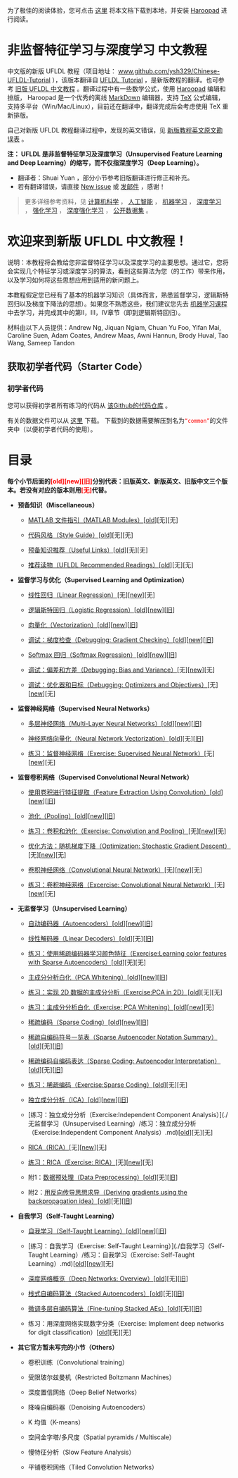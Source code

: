 为了极佳的阅读体验，您可点击 [这里](https://github.com/ysh329/Chinese-UFLDL-Tutorial/archive/master.zip) 将本文档下载到本地，并安装 [Haroopad](http://pad.haroopress.com/user.html#download) 进行阅读。

# 非监督特征学习与深度学习 中文教程

中文版的新版 UFLDL 教程（项目地址： www.github.com/ysh329/Chinese-UFLDL-Tutorial ），该版本翻译自 [UFLDL Tutorial](http://deeplearning.stanford.edu/tutorial/) ，是新版教程的翻译。也可参考 [旧版 UFLDL 中文教程](http://ufldl.stanford.edu/wiki/index.php/UFLDL教程) 。翻译过程中有一些数学公式，使用 [Haroopad](http://pad.haroopress.com/user.html#download) 编辑和排版， Haroopad 是一个优秀的离线 [MarkDown](https://en.wikipedia.org/wiki/Markdown) 编辑器，支持 [TeX](https://en.wikipedia.org/wiki/TeX) 公式编辑，支持多平台（Win/Mac/Linux），目前还在翻译中，翻译完成后会考虑使用 TeX 重新排版。  

自己对新版 UFLDL 教程翻译过程中，发现的英文错误，见 [新版教程英文原文勘误表](./新版教程英文原文勘误表.md) 。  

**注： UFLDL 是非监督特征学习及深度学习（Unsupervised Feature Learning and Deep Learning）的缩写，而不仅指深度学习（Deep Learning）。**  

-  翻译者：Shuai Yuan ，部分小节参考旧版翻译进行修正和补充。
-  若有翻译错误，请直接 [New issue](https://github.com/ysh329/Chinese-UFLDL-Tutorial/issues/new) 或 [发邮件](Mailto:ysh329@sina.com) ，感谢！  

>更多详细参考资料，见 [计算机科学](https://github.com/bayandin/awesome-awesomeness) ， [人工智能](https://github.com/owainlewis/awesome-artificial-intelligence) ， [机器学习](https://github.com/josephmisiti/awesome-machine-learning) ， [深度学习](https://github.com/ChristosChristofidis/awesome-deep-learning) ， [强化学习](https://github.com/aikorea/awesome-rl) ， [深度强化学习](https://github.com/junhyukoh/deep-reinforcement-learning-papers) ， [公开数据集](https://github.com/ChristosChristofidis/awesome-public-datasets) 。


# 欢迎来到新版 UFLDL 中文教程！

说明：本教程将会教给您非监督特征学习以及深度学习的主要思想。通过它，您将会实现几个特征学习或深度学习的算法，看到这些算法为您（的工作）带来作用，以及学习如何将这些思想应用到适用的新问题上。

本教程假定您已经有了基本的机器学习知识（具体而言，熟悉监督学习，逻辑斯特回归以及梯度下降法的思想）。如果您不熟悉这些，我们建议您先去 [机器学习课程](http://openclassroom.stanford.edu/MainFolder/CoursePage.php?course=MachineLearning) 中去学习，并完成其中的第II，III，IV章节（即到逻辑斯特回归）。

材料由以下人员提供：Andrew Ng, Jiquan Ngiam, Chuan Yu Foo, Yifan Mai, Caroline Suen, Adam Coates, Andrew Maas, Awni Hannun, Brody Huval, Tao Wang, Sameep Tandon

## 获取初学者代码（Starter Code）

### 初学者代码

您可以获得初学者所有练习的代码从 [该Github的代码仓库](https://github.com/amaas/stanford_dl_ex) 。  

有关的数据文件可以从 [这里](http://ai.stanford.edu/~amaas/data/data.zip) 下载。 下载到的数据需要解压到名为<font color=red>`“common”`</font>的文件夹中（以便初学者代码的使用）。


# 目录

**每个小节后面的<font color=red>\[old\]\[new]\[旧\]</font>分别代表：旧版英文、新版英文、旧版中文三个版本。若没有对应的版本则用<font color=red>\[无\]</font>代替。**

* **预备知识（Miscellaneous）**

  * [MATLAB 文件指引（MATLAB Modules）](https://github.com/ysh329/Chinese-UFLDL-Tutorial/blob/online/%E9%A2%84%E5%A4%87%E7%9F%A5%E8%AF%86%EF%BC%88Miscellaneous%20%EF%BC%89/MATLAB%E3%80%80%E6%96%87%E4%BB%B6%E6%8C%87%E5%BC%95%EF%BC%88MATLAB%20Modules%EF%BC%89.md)\[[old](http://ufldl.stanford.edu/wiki/index.php/MATLAB_Modules)\]\[无\]\[无\]

  * [代码风格（Style Guide）](https://github.com/ysh329/Chinese-UFLDL-Tutorial/blob/online/%E9%A2%84%E5%A4%87%E7%9F%A5%E8%AF%86%EF%BC%88Miscellaneous%20%EF%BC%89/%E4%BB%A3%E7%A0%81%E9%A3%8E%E6%A0%BC%EF%BC%88Style%20Guide%EF%BC%89.md)\[[old](http://ufldl.stanford.edu/wiki/index.php/Style_Guide)\]\[无\]\[无\]

  * [预备知识推荐（Useful Links）](https://github.com/ysh329/Chinese-UFLDL-Tutorial/blob/online/%E9%A2%84%E5%A4%87%E7%9F%A5%E8%AF%86%EF%BC%88Miscellaneous%20%EF%BC%89/%E9%A2%84%E5%A4%87%E7%9F%A5%E8%AF%86%E6%8E%A8%E8%8D%90%EF%BC%88Useful%20Links%EF%BC%89.md)\[[old](http://ufldl.stanford.edu/wiki/index.phssp/Useful_Links)\]\[无\]\[无\]

  * [推荐读物（UFLDL Recommended Readings）](https://github.com/ysh329/Chinese-UFLDL-Tutorial/blob/online/%E9%A2%84%E5%A4%87%E7%9F%A5%E8%AF%86%EF%BC%88Miscellaneous%20%EF%BC%89/%E6%8E%A8%E8%8D%90%E8%AF%BB%E7%89%A9%EF%BC%88UFLDL%20Recommended%20Readings%EF%BC%89.md)\[[old](http://deeplearning.stanford.edu/wiki/index.php/UFLDL_Recommended_Readings)\]\[无\]\[无\]

* **监督学习与优化（Supervised Learning and Optimization）**

  *  [线性回归（Linear Regression）](https://github.com/ysh329/Chinese-UFLDL-Tutorial/blob/online/%E7%9B%91%E7%9D%A3%E5%AD%A6%E4%B9%A0%E5%92%8C%E4%BC%98%E5%8C%96%EF%BC%88Supervised%20Learning%20and%20Optimization%EF%BC%89/%E7%BA%BF%E6%80%A7%E5%9B%9E%E5%BD%92%EF%BC%88Linear%20Regression%EF%BC%89.md)\[无\]\[[new](http://ufldl.stanford.edu/tutorial/supervised/LinearRegression)\]\[无\]

  *  [逻辑斯特回归（Logistic Regression）](https://github.com/ysh329/Chinese-UFLDL-Tutorial/blob/online/%E7%9B%91%E7%9D%A3%E5%AD%A6%E4%B9%A0%E5%92%8C%E4%BC%98%E5%8C%96%EF%BC%88Supervised%20Learning%20and%20Optimization%EF%BC%89/%E9%80%BB%E8%BE%91%E6%96%AF%E7%89%B9%E5%9B%9E%E5%BD%92%EF%BC%88Logistic%20Regression%EF%BC%89.md)\[[old](http://deeplearning.stanford.edu/wiki/index.php/Logistic_Regression_Vectorization_Example)\]\[[new](http://ufldl.stanford.edu/tutorial/supervised/LogisticRegression)\]\[[旧](http://ufldl.stanford.edu/wiki/index.php/%E9%80%BB%E8%BE%91%E5%9B%9E%E5%BD%92%E7%9A%84%E5%90%91%E9%87%8F%E5%8C%96%E5%AE%9E%E7%8E%B0%E6%A0%B7%E4%BE%8B)\]

  *  [向量化（Vectorization）](https://github.com/ysh329/Chinese-UFLDL-Tutorial/blob/online/%E7%9B%91%E7%9D%A3%E5%AD%A6%E4%B9%A0%E5%92%8C%E4%BC%98%E5%8C%96%EF%BC%88Supervised%20Learning%20and%20Optimization%EF%BC%89/%E5%90%91%E9%87%8F%E5%8C%96%EF%BC%88Vectorization%EF%BC%89.md)\[[old](http://deeplearning.stanford.edu/wiki/index.php/Vectorization)\]\[[new](http://ufldl.stanford.edu/tutorial/supervised/Vectorization)\]\[[旧](http://ufldl.stanford.edu/wiki/index.php/%E7%9F%A2%E9%87%8F%E5%8C%96%E7%BC%96%E7%A8%8B)\]

  *  [调试：梯度检查（Debugging: Gradient Checking）](https://github.com/ysh329/Chinese-UFLDL-Tutorial/blob/online/%E7%9B%91%E7%9D%A3%E5%AD%A6%E4%B9%A0%E5%92%8C%E4%BC%98%E5%8C%96%EF%BC%88Supervised%20Learning%20and%20Optimization%EF%BC%89/%E8%B0%83%E8%AF%95%EF%BC%9A%E6%A2%AF%E5%BA%A6%E6%A3%80%E6%9F%A5%EF%BC%88Debugging%EF%BC%9AGradient%20Checking%EF%BC%89.md)\[[old](http://deeplearning.stanford.edu/wiki/index.php/Gradient_checking_and_advanced_optimization)\]\[[new](http://ufldl.stanford.edu/tutorial/supervised/DebuggingGradientChecking)\]\[[旧](http://ufldl.stanford.edu/wiki/index.php/%E6%A2%AF%E5%BA%A6%E6%A3%80%E9%AA%8C%E4%B8%8E%E9%AB%98%E7%BA%A7%E4%BC%98%E5%8C%96)\]

  *  [Softmax 回归（Softmax Regression）](https://github.com/ysh329/Chinese-UFLDL-Tutorial/blob/online/%E7%9B%91%E7%9D%A3%E5%AD%A6%E4%B9%A0%E5%92%8C%E4%BC%98%E5%8C%96%EF%BC%88Supervised%20Learning%20and%20Optimization%EF%BC%89/Softmax%E5%9B%9E%E5%BD%92%EF%BC%88Softmax%20Regression%EF%BC%89.md)\[[old](http://deeplearning.stanford.edu/wiki/index.php/Softmax_Regression)\]\[[new](http://ufldl.stanford.edu/tutorial/supervised/SoftmaxRegression)\]\[[旧](http://ufldl.stanford.edu/wiki/index.php/Softmax%E5%9B%9E%E5%BD%92)\]

  *  [调试：偏差和方差（Debugging: Bias and Variance）](https://github.com/ysh329/Chinese-UFLDL-Tutorial/blob/online/%E7%9B%91%E7%9D%A3%E5%AD%A6%E4%B9%A0%E5%92%8C%E4%BC%98%E5%8C%96%EF%BC%88Supervised%20Learning%20and%20Optimization%EF%BC%89/%E6%A3%80%E6%9F%A5%EF%BC%9A%E5%81%8F%E5%B7%AE%E5%92%8C%E6%96%B9%E5%B7%AE%EF%BC%88Debugging%EF%BC%9ABias%20and%20Variance%EF%BC%89.md)\[无\]\[[new](http://ufldl.stanford.edu/tutorial/supervised/DebuggingBiasAndVariance)\]\[无\]

  *  [调试：优化器和目标（Debugging: Optimizers and Objectives）](https://github.com/ysh329/Chinese-UFLDL-Tutorial/blob/online/%E7%9B%91%E7%9D%A3%E5%AD%A6%E4%B9%A0%E5%92%8C%E4%BC%98%E5%8C%96%EF%BC%88Supervised%20Learning%20and%20Optimization%EF%BC%89/%E8%B0%83%E8%AF%95%EF%BC%9A%E4%BC%98%E5%8C%96%E5%99%A8%E5%92%8C%E7%9B%AE%E6%A0%87%EF%BC%88Debugging%EF%BC%9AOptimizers%20and%20Objectives%EF%BC%89.md)\[无\]\[[new](http://ufldl.stanford.edu/tutorial/supervised/DebuggingOptimizersAndObjectives)\]\[无\]

* **监督神经网络（Supervised Neural Networks）**

  *  [多层神经网络（Multi-Layer Neural Networks）](https://github.com/ysh329/Chinese-UFLDL-Tutorial/blob/online/%E7%9B%91%E7%9D%A3%E7%A5%9E%E7%BB%8F%E7%BD%91%E7%BB%9C%EF%BC%88Supervised%20Neural%20Networks%EF%BC%89/%E5%A4%9A%E5%B1%82%E7%A5%9E%E7%BB%8F%E7%BD%91%E7%BB%9C%EF%BC%88Multi-Layer%20Neural%20Networks%EF%BC%89.md)\[[old](http://deeplearning.stanford.edu/wiki/index.php/Neural_Networks)\]\[[new](http://ufldl.stanford.edu/tutorial/supervised/MultiLayerNeuralNetworks)\]\[[旧](http://ufldl.stanford.edu/wiki/index.php/%E7%A5%9E%E7%BB%8F%E7%BD%91%E7%BB%9C)\]

   *  [神经网络向量化（Neural Network Vectorization）](https://github.com/ysh329/Chinese-UFLDL-Tutorial/blob/online/%E7%9B%91%E7%9D%A3%E7%A5%9E%E7%BB%8F%E7%BD%91%E7%BB%9C%EF%BC%88Supervised%20Neural%20Networks%EF%BC%89/%E7%A5%9E%E7%BB%8F%E7%BD%91%E7%BB%9C%E5%90%91%E9%87%8F%E5%8C%96%EF%BC%88Neural%20Network%20Vectorization%EF%BC%89.md)\[[old](http://ufldl.stanford.edu/wiki/index.php/Neural_Network_Vectorization)\]\[无\]\[[旧](http://ufldl.stanford.edu/wiki/index.php/%E7%A5%9E%E7%BB%8F%E7%BD%91%E7%BB%9C%E5%90%91%E9%87%8F%E5%8C%96#.E5.8F.8D.E5.90.91.E4.BC.A0.E6.92.AD)\]

   *  [练习：监督神经网络（Exercise: Supervised Neural Network）](https://github.com/ysh329/Chinese-UFLDL-Tutorial/blob/online/%E7%9B%91%E7%9D%A3%E7%A5%9E%E7%BB%8F%E7%BD%91%E7%BB%9C%EF%BC%88Supervised%20Neural%20Networks%EF%BC%89/%E7%BB%83%E4%B9%A0%EF%BC%9A%20%E7%9B%91%E7%9D%A3%E7%A5%9E%E7%BB%8F%E7%BD%91%E7%BB%9C%EF%BC%88Exercise:%20Supervised%20Neural%20Networks%EF%BC%89.md)\[无\]\[[new](http://ufldl.stanford.edu/tutorial/supervised/ExerciseSupervisedNeuralNetwork)\]\[无\]

* **监督卷积网络（Supervised Convolutional Neural Network）**

  *  [使用卷积进行特征提取（Feature Extraction Using Convolution）](https://github.com/ysh329/Chinese-UFLDL-Tutorial/blob/online/%E7%9B%91%E7%9D%A3%E5%8D%B7%E7%A7%AF%E7%BD%91%E7%BB%9C%EF%BC%88Supervised%20Convolutional%20Neural%20Network%EF%BC%89/%E4%BD%BF%E7%94%A8%E5%8D%B7%E7%A7%AF%E8%BF%9B%E8%A1%8C%E7%89%B9%E5%BE%81%E6%8F%90%E5%8F%96%EF%BC%88Feature%20Extraction%20Using%20Convolution%EF%BC%89.md)\[[old](http://deeplearning.stanford.edu/wiki/index.php/Feature_extraction_using_convolution)\]\[[new](http://ufldl.stanford.edu/tutorial/supervised/FeatureExtractionUsingConvolution)\]\[[旧](http://ufldl.stanford.edu/wiki/index.php/%E5%8D%B7%E7%A7%AF%E7%89%B9%E5%BE%81%E6%8F%90%E5%8F%96)\]

  *  [池化（Pooling）](https://github.com/ysh329/Chinese-UFLDL-Tutorial/blob/online/%E7%9B%91%E7%9D%A3%E5%8D%B7%E7%A7%AF%E7%BD%91%E7%BB%9C%EF%BC%88Supervised%20Convolutional%20Neural%20Network%EF%BC%89/%E6%B1%A0%E5%8C%96%EF%BC%88Pooling%EF%BC%89.md)\[[old](http://deeplearning.stanford.edu/wiki/index.php/Pooling)\]\[[new](http://ufldl.stanford.edu/tutorial/supervised/Pooling)\]\[[旧](http://ufldl.stanford.edu/wiki/index.php/%E6%B1%A0%E5%8C%96)\]

   * [练习：卷积和池化（Exercise: Convolution and Pooling）](https://github.com/ysh329/Chinese-UFLDL-Tutorial/blob/online/%E7%9B%91%E7%9D%A3%E5%8D%B7%E7%A7%AF%E7%BD%91%E7%BB%9C%EF%BC%88Supervised%20Convolutional%20Neural%20Network%EF%BC%89/%E7%BB%83%E4%B9%A0%EF%BC%9A%E5%8D%B7%E7%A7%AF%E5%92%8C%E6%B1%A0%E5%8C%96%EF%BC%88Exercise:%20Convolution%20and%20Pooling%EF%BC%89.md)\[无\]\[[new](http://ufldl.stanford.edu/tutorial/supervised/ExerciseConvolutionAndPooling)\]\[无\]

  *  [优化方法：随机梯度下降（Optimization: Stochastic Gradient Descent）](https://github.com/ysh329/Chinese-UFLDL-Tutorial/blob/online/%E7%9B%91%E7%9D%A3%E5%8D%B7%E7%A7%AF%E7%BD%91%E7%BB%9C%EF%BC%88Supervised%20Convolutional%20Neural%20Network%EF%BC%89/%E4%BC%98%E5%8C%96%E6%96%B9%E6%B3%95%EF%BC%9A%E9%9A%8F%E6%9C%BA%E6%A2%AF%E5%BA%A6%E4%B8%8B%E9%99%8D%EF%BC%88Optimization:%20Stochastic%20Gradient%20Descent%EF%BC%89.md)\[无\]\[[new](http://ufldl.stanford.edu/tutorial/supervised/OptimizationStochasticGradientDescent)\]\[无\]

  *  [卷积神经网络（Convolutional Neural Network）](https://github.com/ysh329/Chinese-UFLDL-Tutorial/blob/online/%E7%9B%91%E7%9D%A3%E5%8D%B7%E7%A7%AF%E7%BD%91%E7%BB%9C%EF%BC%88Supervised%20Convolutional%20Neural%20Network%EF%BC%89/%E5%8D%B7%E7%A7%AF%E7%A5%9E%E7%BB%8F%E7%BD%91%E7%BB%9C%EF%BC%88Convolutional%20Neural%20Network%EF%BC%89.md)\[无\]\[[new](http://ufldl.stanford.edu/tutorial/supervised/ConvolutionalNeuralNetwork)\]\[无\]

   * [练习：卷积神经网络（Excercise: Convolutional Neural Network）](https://github.com/ysh329/Chinese-UFLDL-Tutorial/blob/online/%E7%9B%91%E7%9D%A3%E5%8D%B7%E7%A7%AF%E7%BD%91%E7%BB%9C%EF%BC%88Supervised%20Convolutional%20Neural%20Network%EF%BC%89/%E7%BB%83%E4%B9%A0%EF%BC%9A%E5%8D%B7%E7%A7%AF%E7%A5%9E%E7%BB%8F%E7%BD%91%E7%BB%9C%EF%BC%88Excercise:%20Convolutional%20Neural%20Network%EF%BC%89.md)\[无\]\[[new](http://ufldl.stanford.edu/tutorial/supervised/ExerciseConvolutionalNeuralNetwork)\]\[无\]

* **无监督学习（Unsupervised Learning）**

  * [自动编码器（Autoencoders）](https://github.com/ysh329/Chinese-UFLDL-Tutorial/blob/online/%E6%97%A0%E7%9B%91%E7%9D%A3%E5%AD%A6%E4%B9%A0%EF%BC%88Unsupervised%20Learning%EF%BC%89/%E8%87%AA%E5%8A%A8%E7%BC%96%E7%A0%81%E5%99%A8%EF%BC%88Autoencoders%EF%BC%89.md)\[[old](http://deeplearning.stanford.edu/wiki/index.php/Autoencoders_and_Sparsity)\]\[[new](http://ufldl.stanford.edu/tutorial/unsupervised/Autoencoders)\]\[[旧](http://ufldl.stanford.edu/wiki/index.php/%E8%87%AA%E7%BC%96%E7%A0%81%E7%AE%97%E6%B3%95%E4%B8%8E%E7%A8%80%E7%96%8F%E6%80%A7)\]

   * [线性解码器（Linear Decoders）](https://github.com/ysh329/Chinese-UFLDL-Tutorial/blob/online/%E6%97%A0%E7%9B%91%E7%9D%A3%E5%AD%A6%E4%B9%A0%EF%BC%88Unsupervised%20Learning%EF%BC%89/%E7%BA%BF%E6%80%A7%E8%A7%A3%E7%A0%81%E5%99%A8%EF%BC%88Linear%20Decoders%EF%BC%89.md)[[old](http://ufldl.stanford.edu/wiki/index.php/Linear_Decoders)][无][[旧](http://ufldl.stanford.edu/wiki/index.php/%E7%BA%BF%E6%80%A7%E8%A7%A3%E7%A0%81%E5%99%A8)]

   * [练习：使用稀疏编码器学习颜色特征（Exercise:Learning color features with Sparse Autoencoders）](https://github.com/ysh329/Chinese-UFLDL-Tutorial/blob/online/%E6%97%A0%E7%9B%91%E7%9D%A3%E5%AD%A6%E4%B9%A0%EF%BC%88Unsupervised%20Learning%EF%BC%89/%E7%BB%83%E4%B9%A0%EF%BC%9A%E4%BD%BF%E7%94%A8%E7%A8%80%E7%96%8F%E7%BC%96%E7%A0%81%E5%99%A8%E5%AD%A6%E4%B9%A0%E9%A2%9C%E8%89%B2%E7%89%B9%E5%BE%81%EF%BC%88Exercise:Learning%20color%20features%20with%20Sparse%20Autoencoders%EF%BC%89.md)[[old](http://ufldl.stanford.edu/wiki/index.php/Exercise:Learning_color_features_with_Sparse_Autoencoders)][无][无]

   * [主成分分析白化（PCA Whitening）](https://github.com/ysh329/Chinese-UFLDL-Tutorial/blob/online/%E6%97%A0%E7%9B%91%E7%9D%A3%E5%AD%A6%E4%B9%A0%EF%BC%88Unsupervised%20Learning%EF%BC%89/%E7%BB%83%E4%B9%A0%EF%BC%9A%E4%B8%BB%E6%88%90%E5%88%86%E5%88%86%E6%9E%90%E7%99%BD%E5%8C%96%EF%BC%88Exercise:%20PCA%20Whitening%EF%BC%89.md)\[[old](http://deeplearning.stanford.edu/wiki/index.php/Implementing_PCA/Whitening)\]\[[new](http://ufldl.stanford.edu/tutorial/unsupervised/PCAWhitening)\]\[[旧](http://ufldl.stanford.edu/wiki/index.php/%E5%AE%9E%E7%8E%B0%E4%B8%BB%E6%88%90%E5%88%86%E5%88%86%E6%9E%90%E5%92%8C%E7%99%BD%E5%8C%96)\]

   * [练习：实现 2D 数据的主成分分析（Exercise:PCA in 2D）](https://github.com/ysh329/Chinese-UFLDL-Tutorial/blob/online/%E6%97%A0%E7%9B%91%E7%9D%A3%E5%AD%A6%E4%B9%A0%EF%BC%88Unsupervised%20Learning%EF%BC%89/%E7%BB%83%E4%B9%A0%EF%BC%9A%E5%AE%9E%E7%8E%B0%202D%20%E6%95%B0%E6%8D%AE%E7%9A%84%E4%B8%BB%E6%88%90%E5%88%86%E5%88%86%E6%9E%90%EF%BC%88Exercise:PCA%20in%202D%EF%BC%89.md)[[old](http://ufldl.stanford.edu/wiki/index.php/Exercise:PCA_in_2D)][无][无]

   * [练习：主成分分析白化（Exercise: PCA Whitening）](https://github.com/ysh329/Chinese-UFLDL-Tutorial/blob/online/%E6%97%A0%E7%9B%91%E7%9D%A3%E5%AD%A6%E4%B9%A0%EF%BC%88Unsupervised%20Learning%EF%BC%89/%E7%BB%83%E4%B9%A0%EF%BC%9A%E4%B8%BB%E6%88%90%E5%88%86%E5%88%86%E6%9E%90%E7%99%BD%E5%8C%96%EF%BC%88Exercise:%20PCA%20Whitening%EF%BC%89.md)\[[old](http://ufldl.stanford.edu/wiki/index.php/Exercise:PCA_and_Whitening)\]\[[new](http://ufldl.stanford.edu/tutorial/unsupervised/ExercisePCAWhitening)\]\[无\]

   * [稀疏编码（Sparse Coding）](https://github.com/ysh329/Chinese-UFLDL-Tutorial/blob/online/%E6%97%A0%E7%9B%91%E7%9D%A3%E5%AD%A6%E4%B9%A0%EF%BC%88Unsupervised%20Learning%EF%BC%89/%E7%A8%80%E7%96%8F%E7%BC%96%E7%A0%81%EF%BC%88Sparse%20Coding%EF%BC%89.md)\[[old](http://deeplearning.stanford.edu/wiki/index.php/Sparse_Coding)\]\[[new](http://ufldl.stanford.edu/tutorial/unsupervised/SparseCoding/)\]\[[旧](http://ufldl.stanford.edu/wiki/index.php/%E7%A8%80%E7%96%8F%E7%BC%96%E7%A0%81)\]

   * [稀疏自编码符号一览表（Sparse Autoencoder Notation Summary）](https://github.com/ysh329/Chinese-UFLDL-Tutorial/blob/online/%E6%97%A0%E7%9B%91%E7%9D%A3%E5%AD%A6%E4%B9%A0%EF%BC%88Unsupervised%20Learning%EF%BC%89/%E7%A8%80%E7%96%8F%E8%87%AA%E7%BC%96%E7%A0%81%E7%AC%A6%E5%8F%B7%E4%B8%80%E8%A7%88%E8%A1%A8%EF%BC%88Sparse%20Autoencoder%20Notation%20Summary%EF%BC%89.md)\[[old](http://ufldl.stanford.edu/wiki/index.php/Sparse_Autoencoder_Notation_Summary)\]\[无\]\[[旧](http://ufldl.stanford.edu/wiki/index.php/%E7%A8%80%E7%96%8F%E8%87%AA%E7%BC%96%E7%A0%81%E5%99%A8%E7%AC%A6%E5%8F%B7%E4%B8%80%E8%A7%88%E8%A1%A8)\]

   * [稀疏编码自编码表达（Sparse Coding: Autoencoder Interpretation）](https://github.com/ysh329/Chinese-UFLDL-Tutorial/blob/online/%E6%97%A0%E7%9B%91%E7%9D%A3%E5%AD%A6%E4%B9%A0%EF%BC%88Unsupervised%20Learning%EF%BC%89/%E7%A8%80%E7%96%8F%E7%BC%96%E7%A0%81%E8%87%AA%E7%BC%96%E7%A0%81%E8%A1%A8%E8%BE%BE%EF%BC%88Sparse%20Coding:%20Autoencoder%20Interpretation%EF%BC%89.md)[[old](http://ufldl.stanford.edu/wiki/index.php/Sparse_Coding:_Autoencoder_Interpretation)][无][[旧](http://ufldl.stanford.edu/wiki/index.php/%E7%A8%80%E7%96%8F%E7%BC%96%E7%A0%81%E8%87%AA%E7%BC%96%E7%A0%81%E8%A1%A8%E8%BE%BE)]

   * [练习：稀疏编码（Exercise:Sparse Coding）](https://github.com/ysh329/Chinese-UFLDL-Tutorial/blob/online/%E6%97%A0%E7%9B%91%E7%9D%A3%E5%AD%A6%E4%B9%A0%EF%BC%88Unsupervised%20Learning%EF%BC%89/%E7%BB%83%E4%B9%A0%EF%BC%9A%E7%A8%80%E7%96%8F%E7%BC%96%E7%A0%81%EF%BC%88Exercise:Sparse%20Coding%EF%BC%89.md)[[old](http://ufldl.stanford.edu/wiki/index.php/Exercise:Sparse_Coding)][无][无]

   * [独立成分分析（ICA）](https://github.com/ysh329/Chinese-UFLDL-Tutorial/blob/online/%E6%97%A0%E7%9B%91%E7%9D%A3%E5%AD%A6%E4%B9%A0%EF%BC%88Unsupervised%20Learning%EF%BC%89/%E7%8B%AC%E7%AB%8B%E6%88%90%E5%88%86%E5%88%86%E6%9E%90%EF%BC%88ICA%EF%BC%89.md)\[[old](http://ufldl.stanford.edu/wiki/index.php/Independent_Component_Analysis)\]\[[new](http://ufldl.stanford.edu/tutorial/unsupervised/ICA)\]\[[旧](http://ufldl.stanford.edu/wiki/index.php/%E7%8B%AC%E7%AB%8B%E6%88%90%E5%88%86%E5%88%86%E6%9E%90)\]

   * [练习：独立成分分析（Exercise:Independent Component Analysis）](./无监督学习（Unsupervised Learning）/练习：独立成分分析（Exercise:Independent Component Analysis）.md)\[[old](http://ufldl.stanford.edu/wiki/index.php/Exercise:Independent_Component_Analysis)\]\[无\]\[无\]

   * [RICA（RICA）](https://github.com/ysh329/Chinese-UFLDL-Tutorial/blob/online/%E6%97%A0%E7%9B%91%E7%9D%A3%E5%AD%A6%E4%B9%A0%EF%BC%88Unsupervised%20Learning%EF%BC%89/%E7%8B%AC%E7%AB%8B%E6%88%90%E5%88%86%E5%88%86%E6%9E%90%E9%87%8D%E5%BB%BA%EF%BC%88RICA%EF%BC%89.md)\[无\]\[[new](http://ufldl.stanford.edu/tutorial/unsupervised/RICA)\]\[无\]

   * [练习：RICA（Exercise: RICA）](https://github.com/ysh329/Chinese-UFLDL-Tutorial/blob/online/%E6%97%A0%E7%9B%91%E7%9D%A3%E5%AD%A6%E4%B9%A0%EF%BC%88Unsupervised%20Learning%EF%BC%89/%E7%BB%83%E4%B9%A0%EF%BC%9ARICA%EF%BC%88Exercise:%20RICA%EF%BC%89.md)\[无\]\[[new](http://ufldl.stanford.edu/tutorial/unsupervised/ExerciseRICA)\]\[无\]

   * 附1：[数据预处理（Data Preprocessing）](https://github.com/ysh329/Chinese-UFLDL-Tutorial/blob/online/%E6%97%A0%E7%9B%91%E7%9D%A3%E5%AD%A6%E4%B9%A0%EF%BC%88Unsupervised%20Learning%EF%BC%89/%E6%95%B0%E6%8D%AE%E9%A2%84%E5%A4%84%E7%90%86%EF%BC%88Data%20Preprocessing%EF%BC%89.md)\[[old](http://ufldl.stanford.edu/wiki/index.php/Data_Preprocessing)\]\[无\]\[[旧](http://ufldl.stanford.edu/wiki/index.php/%E6%95%B0%E6%8D%AE%E9%A2%84%E5%A4%84%E7%90%86)\]

   * 附2：[用反向传导思想求导（Deriving gradients using the backpropagation idea）](https://github.com/ysh329/Chinese-UFLDL-Tutorial/blob/online/%E6%97%A0%E7%9B%91%E7%9D%A3%E5%AD%A6%E4%B9%A0%EF%BC%88Unsupervised%20Learning%EF%BC%89/%E7%94%A8%E5%8F%8D%E5%90%91%E4%BC%A0%E5%AF%BC%E6%80%9D%E6%83%B3%E6%B1%82%E5%AF%BC%EF%BC%88Deriving%20gradients%20using%20the%20backpropagation%20idea%EF%BC%89.md)\[[old](http://ufldl.stanford.edu/wiki/index.php/Deriving_gradients_using_the_backpropagation_idea)\]\[无\]\[[旧](http://ufldl.stanford.edu/wiki/index.php/%E7%94%A8%E5%8F%8D%E5%90%91%E4%BC%A0%E5%AF%BC%E6%80%9D%E6%83%B3%E6%B1%82%E5%AF%BC)\]

* **自我学习（Self-Taught Learning）**

  * [自我学习（Self-Taught Learning）](https://github.com/ysh329/Chinese-UFLDL-Tutorial/blob/online/%E8%87%AA%E6%88%91%E5%AD%A6%E4%B9%A0%EF%BC%88Self-Taught%20Learning%EF%BC%89/%E8%87%AA%E6%88%91%E5%AD%A6%E4%B9%A0%EF%BC%88Self-Taught%20Learning%EF%BC%89.md)\[[old](http://deeplearning.stanford.edu/wiki/index.php/Self-Taught_Learning)\]\[[new](http://ufldl.stanford.edu/tutorial/selftaughtlearning/SelfTaughtLearning)\]\[[旧](http://ufldl.stanford.edu/wiki/index.php/%E8%87%AA%E6%88%91%E5%AD%A6%E4%B9%A0)\]

   * [练习：自我学习（Exercise: Self-Taught Learning）](./自我学习（Self-Taught Learning）/练习：自我学习（Exercise: Self-Taught Learning）.md)[[old](http://ufldl.stanford.edu/wiki/index.php/Exercise:Self-Taught_Learning)][[new](http://ufldl.stanford.edu/tutorial/selftaughtlearning/ExerciseSelfTaughtLearning)][无]

  * [深度网络概览（Deep Networks: Overview）](https://github.com/ysh329/Chinese-UFLDL-Tutorial/blob/online/%E8%87%AA%E6%88%91%E5%AD%A6%E4%B9%A0%EF%BC%88Self-Taught%20Learning%EF%BC%89/%E6%B7%B1%E5%BA%A6%E7%BD%91%E7%BB%9C%E6%A6%82%E8%A7%88%EF%BC%88Deep%20Networks:%20Overview%EF%BC%89.md)[[old](http://ufldl.stanford.edu/wiki/index.php/Deep_Networks:_Overview)][无][[旧](http://ufldl.stanford.edu/wiki/index.php/%E6%B7%B1%E5%BA%A6%E7%BD%91%E7%BB%9C%E6%A6%82%E8%A7%88)]

  * [栈式自编码算法（Stacked Autoencoders）](https://github.com/ysh329/Chinese-UFLDL-Tutorial/blob/online/%E8%87%AA%E6%88%91%E5%AD%A6%E4%B9%A0%EF%BC%88Self-Taught%20Learning%EF%BC%89/%E6%A0%88%E5%BC%8F%E8%87%AA%E7%BC%96%E7%A0%81%E7%AE%97%E6%B3%95%EF%BC%88Stacked%20Autoencoders%EF%BC%89.md)[[old](http://ufldl.stanford.edu/wiki/index.php/Stacked_Autoencoders)][无][[旧](http://ufldl.stanford.edu/wiki/index.php/%E6%A0%88%E5%BC%8F%E8%87%AA%E7%BC%96%E7%A0%81%E7%AE%97%E6%B3%95)]

  * [微调多层自编码算法（Fine-tuning Stacked AEs）](https://github.com/ysh329/Chinese-UFLDL-Tutorial/blob/online/%E8%87%AA%E6%88%91%E5%AD%A6%E4%B9%A0%EF%BC%88Self-Taught%20Learning%EF%BC%89/%E5%BE%AE%E8%B0%83%E5%A4%9A%E5%B1%82%E8%87%AA%E7%BC%96%E7%A0%81%E7%AE%97%E6%B3%95%EF%BC%88Fine-tuning%20Stacked%20AEs%EF%BC%89.md)[[old](http://ufldl.stanford.edu/wiki/index.php/Fine-tuning_Stacked_AEs)][无][[旧](http://ufldl.stanford.edu/wiki/index.php/%E5%BE%AE%E8%B0%83%E5%A4%9A%E5%B1%82%E8%87%AA%E7%BC%96%E7%A0%81%E7%AE%97%E6%B3%95)]

   * 练习：用深度网络实现数字分类（Exercise: Implement deep networks for digit classification）[[old](http://ufldl.stanford.edu/wiki/index.php/Exercise:_Implement_deep_networks_for_digit_classification)][无][无]

* **其它官方暂未写完的小节（Others）**

  * 卷积训练（Convolutional training）

  * 受限玻尔兹曼机（Restricted Boltzmann Machines）

  * 深度置信网络（Deep Belief Networks）

  * 降噪自编码器（Denoising Autoencoders）

  * K 均值（K-means）

  * 空间金字塔/多尺度（Spatial pyramids / Multiscale）

  * 慢特征分析（Slow Feature Analysis）

  * 平铺卷积网络（Tiled Convolution Networks）
